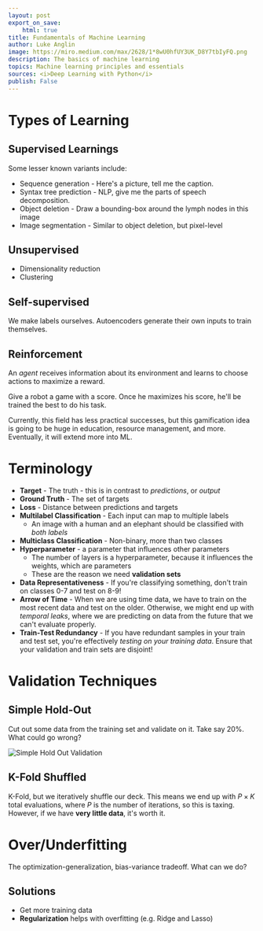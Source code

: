 ```yaml
---
layout: post
export_on_save:
    html: true
title: Fundamentals of Machine Learning
author: Luke Anglin
image: https://miro.medium.com/max/2628/1*8wU0hfUY3UK_D8Y7tbIyFQ.png
description: The basics of machine learning
topics: Machine learning principles and essentials
sources: <i>Deep Learning with Python</i>
publish: False
---
```


# Types of Learning

## Supervised Learnings 

Some lesser known variants include: 

* Sequence generation - Here's a picture, tell me the caption. 
* Syntax tree prediction - NLP, give me the parts of speech decomposition. 
* Object deletion - Draw a bounding-box around the lymph nodes in this image 
* Image segmentation - Similar to object deletion, but pixel-level 

## Unsupervised

* Dimensionality reduction 
* Clustering 

## Self-supervised 

We make labels ourselves.  Autoencoders generate their own inputs to train themselves. 

## Reinforcement

An *agent* receives information about its environment and learns to choose actions to maximize a reward. 

Give a robot a game with a score.  Once he maximizes his score, he'll be trained the best to do his task. 

Currently, this field has less practical successes, but this gamification idea is going to be huge in education, resource management, and more.  Eventually, it will extend more into ML.  

# Terminology 

* **Target** - The truth - this is in contrast to *predictions*, or *output*
* **Ground Truth** - The set of targets
* **Loss** - Distance between predictions and targets 
* **Multilabel Classification** - Each input can map to multiple labels 
    * An image with a human and an elephant should be classified with *both labels* 
* **Multiclass Classification** - Non-binary, more than two classes 
* **Hyperparameter** - a parameter that influences other parameters 
    * The number of layers is a hyperparameter, because it influences the weights, which are parameters 
    * These are the reason we need **validation sets**
* **Data Representativeness** - If you're classifying something, don't train on classes 0-7 and test on 8-9! 
* **Arrow of Time** - When we are using time data, we have to train on the most recent data and test on the older.  Otherwise, we might end up with *temporal leaks*, where we are predicting on data from the future that we can't evaluate properly. 
* **Train-Test Redundancy** - If you have redundant samples in your train and test set, you're effectively *testing on your training data*. Ensure that your <span class="red">validation and train sets are disjoint</span>!

# Validation Techniques

## Simple Hold-Out 

Cut out some data from the training set and validate on it.  Take say 20%.  What could go wrong?

![Simple Hold Out Validation](https://www.kdnuggets.com/wp-content/uploads/dataiku-holdout-strategy.jpg)

## K-Fold Shuffled 

K-Fold, but we iteratively shuffle our deck.  This means we end up with $P \times K$ total evaluations, where $P$ is the number of iterations, so this is taxing.  However, if we have **very little data**, it's worth it. 

# Over/Underfitting 

The optimization-generalization, bias-variance tradeoff.  What can we do?

## Solutions 

* Get more training data 
* **Regularization** helps with overfitting (e.g. Ridge and Lasso)

